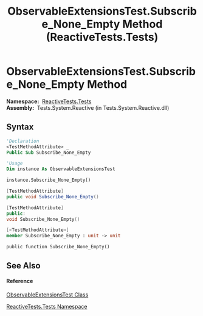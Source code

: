 ﻿---
title: ObservableExtensionsTest.Subscribe_None_Empty Method  (ReactiveTests.Tests)
TOCTitle: Subscribe_None_Empty Method
ms:assetid: M:ReactiveTests.Tests.ObservableExtensionsTest.Subscribe_None_Empty
ms:mtpsurl: https://msdn.microsoft.com/en-us/library/reactivetests.tests.observableextensionstest.subscribe_none_empty(v=VS.103)
ms:contentKeyID: 36619163
ms.date: 06/28/2011
mtps_version: v=VS.103
f1_keywords:
- ReactiveTests.Tests.ObservableExtensionsTest.Subscribe_None_Empty
dev_langs:
- CSharp
- JScript
- VB
- FSharp
- c++
---

# ObservableExtensionsTest.Subscribe\_None\_Empty Method

**Namespace:**  [ReactiveTests.Tests](hh289046\(v=vs.103\).md)  
**Assembly:**  Tests.System.Reactive (in Tests.System.Reactive.dll)

## Syntax

``` vb
'Declaration
<TestMethodAttribute> _
Public Sub Subscribe_None_Empty
```

``` vb
'Usage
Dim instance As ObservableExtensionsTest

instance.Subscribe_None_Empty()
```

``` csharp
[TestMethodAttribute]
public void Subscribe_None_Empty()
```

``` c++
[TestMethodAttribute]
public:
void Subscribe_None_Empty()
```

``` fsharp
[<TestMethodAttribute>]
member Subscribe_None_Empty : unit -> unit 
```

``` jscript
public function Subscribe_None_Empty()
```

## See Also

#### Reference

[ObservableExtensionsTest Class](hh303793\(v=vs.103\).md)

[ReactiveTests.Tests Namespace](hh289046\(v=vs.103\).md)


